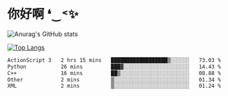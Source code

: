 # 你好啊 ❛‿˂✨

![Anurag's GitHub stats](https://github-readme-stats.vercel.app/api?username=ZombieFly&count_private=true&show_icons=true)

[![Top Langs](https://github-readme-stats.vercel.app/api/top-langs/?username=ZombieFly&layout=compact&count_private=true&hide=Ruby,makefile)](https://github.com/anuraghazra/github-readme-stats)

<!--START_SECTION:waka-->

```txt
ActionScript 3   2 hrs 15 mins   ██████████████████▒░░░░░░   73.03 %
Python           26 mins         ███▓░░░░░░░░░░░░░░░░░░░░░   14.43 %
C++              16 mins         ██▒░░░░░░░░░░░░░░░░░░░░░░   08.88 %
Other            2 mins          ▒░░░░░░░░░░░░░░░░░░░░░░░░   01.34 %
XML              2 mins          ▒░░░░░░░░░░░░░░░░░░░░░░░░   01.24 %
```

<!--END_SECTION:waka-->
